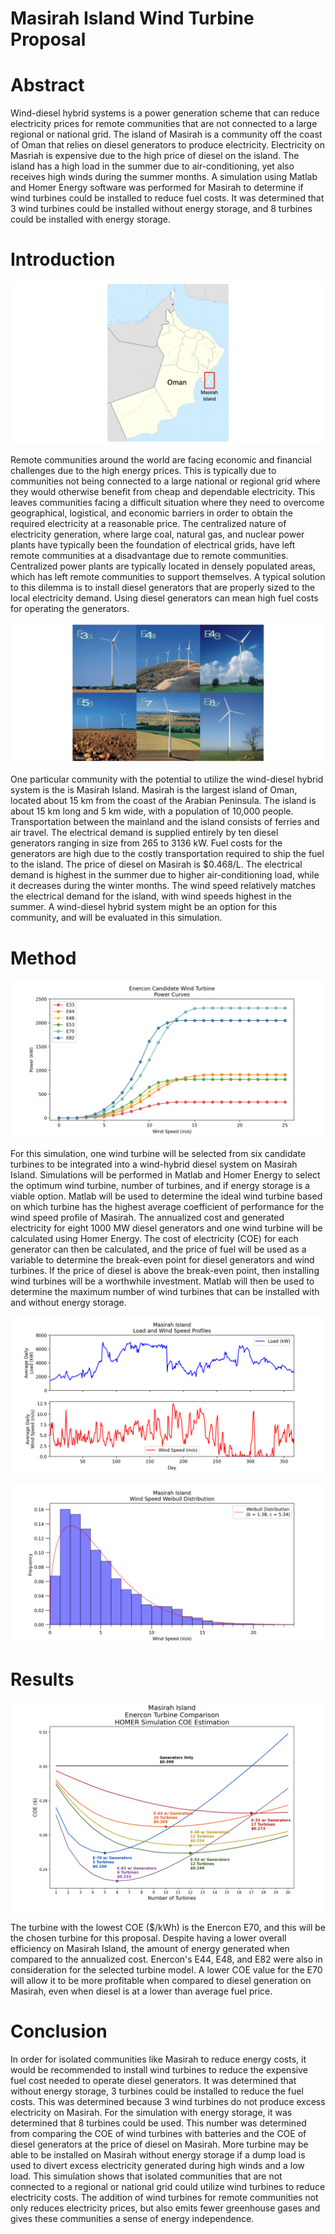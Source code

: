 # Masirah Island Wind Turbine Proposal

# Abstract

Wind-diesel hybrid systems is a power generation scheme that can reduce electricity prices for remote communities that are not connected to a large regional or national grid.  The island of Masirah is a community off the coast of Oman that relies on diesel generators to produce electricity.  Electricity on Masriah is expensive due to the high price of diesel on the island.  The island has a high load in the summer due to air-conditioning, yet also receives high winds during the summer months.  A simulation using Matlab and Homer Energy software was performed for Masirah to determine if wind turbines could be installed to reduce fuel costs.  It was determined that 3 wind turbines could be installed without energy storage, and 8 turbines could be installed with energy storage.  

# Introduction

![map](/png/Figure_7.png)

Remote communities around the world are facing economic and financial challenges due to the high energy prices.  This is typically due to communities not being connected to a large national or regional grid where they would otherwise benefit from cheap and dependable electricity.  This leaves communities facing a difficult situation where they need to overcome geographical, logistical, and economic barriers in order to obtain the required electricity at a reasonable price.  The centralized nature of electricity generation, where large coal, natural gas, and nuclear power plants have typically been the foundation of electrical grids, have left remote communities at a disadvantage due to remote communities.  Centralized power plants are typically located in densely populated areas, which has left remote communities to support themselves.  A typical solution to this dilemma is to install diesel generators that are properly sized to the local electricity demand.  Using diesel generators can mean high fuel costs for operating the generators.  

![candidate wind turbines](/png/Figure_9.png)

One particular community with the potential to utilize the wind-diesel hybrid system is the is Masirah Island.  Masirah is the largest island of Oman, located about 15 km from the coast of the Arabian Peninsula.  The island is about 15 km long and 5 km wide, with a population of 10,000 people.  Transportation between the mainland and the island consists of ferries and air travel.  The electrical demand is supplied entirely by ten diesel generators ranging in size from 265 to 3136 kW.  Fuel costs for the generators are high due to the costly transportation required to ship the fuel to the island.  The price of diesel on Masirah is $0.468/L. The electrical demand is highest in the summer due to higher air-conditioning load, while it decreases during the winter months.  The wind speed relatively matches the electrical demand for the island, with wind speeds highest in the summer.  A wind-diesel hybrid system might be an option for this community, and will be evaluated in this simulation.


# Method

![power curves](/png/Figure_3.png)

For this simulation, one wind turbine will be selected from six candidate turbines to be integrated into a wind-hybrid diesel system on Masirah Island.  Simulations will be performed in Matlab and Homer Energy to select the optimum wind turbine, number of turbines, and if energy storage is a viable option.  Matlab will be used to determine the ideal wind turbine based on which turbine has the highest average coefficient of performance for the wind speed profile of Masirah.  The annualized cost and generated electricity for eight 1000 MW diesel generators and one wind turbine will be calculated using Homer Energy.  The cost of electricity (COE) for each generator can then be calculated, and the price of fuel will be used as a variable to determine the break-even point for diesel generators and wind turbines.  If the price of diesel is above the break-even point, then installing wind turbines will be a worthwhile investment.  Matlab will then be used to determine the maximum number of wind turbines that can be installed with and without energy storage.   

![wind load profiles](/png/Figure_1.png)

![weibull distribution](/png/Figure_2.png)

# Results

![results](/png/Figure_11.png)

The turbine with the lowest COE ($/kWh) is the Enercon E70, and this will be the chosen turbine for this proposal.  Despite having a lower overall efficiency on Masirah Island, the amount of energy generated when compared to the annualized cost.  Enercon's E44, E48, and E82 were also in consideration for the selected turbine model.  A lower COE value for the E70 will allow it to be more profitable when compared to diesel generation on Masirah, even when diesel is at a lower than average fuel price.

# Conclusion

In order for isolated communities like Masirah to reduce energy costs, it would be recommended to install wind turbines to reduce the expensive fuel cost needed to operate diesel generators.  It was determined that without energy storage, 3 turbines could be installed to reduce the fuel costs.  This was determined because 3 wind turbines do not produce excess electricity on Masirah.  For the simulation with energy storage, it was determined that 8 turbines could be used.  This number was determined from comparing the COE of wind turbines with batteries and the COE of diesel generators at the price of diesel on Masirah.  More turbine may be able to be installed on Masirah without energy storage if a dump load is used to divert excess electricity generated during high winds and a low load.  This simulation shows that isolated communities that are not connected to a regional or national grid could utilize wind turbines to reduce electricity costs.  The addition of wind turbines for remote communities not only reduces electricity prices, but also emits fewer greenhouse gases and gives these communities a sense of energy independence.  
